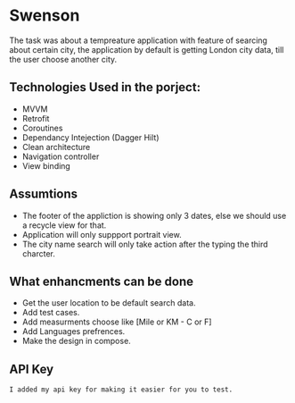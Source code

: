 # Swenson 
The task was about a tempreature application with feature of searcing about certain city,
the application by default is getting London city data, till the user choose another city.


## Technologies Used in the porject:
* MVVM  
* Retrofit
* Coroutines
* Dependancy Intejection (Dagger Hilt)
* Clean architecture
* Navigation controller
* View binding 


## Assumtions
* The footer of the appliction is showing only 3 dates, else we should use a recycle view for that.
* Application will only suppport portrait view.
* The city name search will only take action after the typing the third charcter.
 
 ## What enhancments can be done
 * Get the user location to be default search data.
 * Add test cases.
 * Add measurments choose like [Mile or KM - C or F]
 * Add Languages prefrences.
 * Make the design in compose.
   

  ## API Key
    I added my api key for making it easier for you to test.
